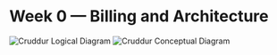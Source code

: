 # Week 0 — Billing and Architecture
![Cruddur Logical Diagram](https://user-images.githubusercontent.com/120579796/218597727-06b652ae-7456-481a-8cf8-f8b86a0d966a.png)
![Cruddur Conceptual Diagram](https://lucid.app/lucidchart/a82b5334-0949-4071-addf-800a00476dd5/edit?viewport_loc=-64%2C148%2C2125%2C1123%2C0_0&invitationId=inv_dc1c60e9-8dc0-4fa8-b85b-58ec142a21f7)
